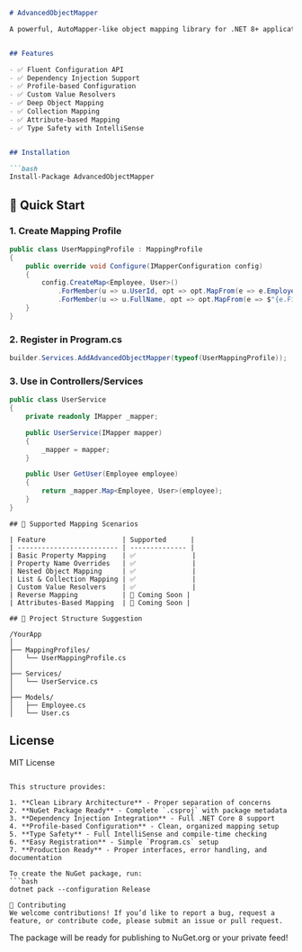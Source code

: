 ```markdown
# AdvancedObjectMapper

A powerful, AutoMapper-like object mapping library for .NET 8+ applications with fluent configuration and dependency injection support.


## Features

- ✅ Fluent Configuration API
- ✅ Dependency Injection Support
- ✅ Profile-based Configuration
- ✅ Custom Value Resolvers
- ✅ Deep Object Mapping
- ✅ Collection Mapping
- ✅ Attribute-based Mapping
- ✅ Type Safety with IntelliSense


## Installation

```bash
Install-Package AdvancedObjectMapper
```

## 🚀 Quick Start

### 1. Create Mapping Profile
```csharp
public class UserMappingProfile : MappingProfile
{
    public override void Configure(IMapperConfiguration config)
    {
        config.CreateMap<Employee, User>()
            .ForMember(u => u.UserId, opt => opt.MapFrom(e => e.EmployeeId))
            .ForMember(u => u.FullName, opt => opt.MapFrom(e => $"{e.FirstName} {e.LastName}"));
    }
}
```

### 2. Register in Program.cs
```csharp
builder.Services.AddAdvancedObjectMapper(typeof(UserMappingProfile));
```

### 3. Use in Controllers/Services
```csharp
public class UserService
{
    private readonly IMapper _mapper;

    public UserService(IMapper mapper)
    {
        _mapper = mapper;
    }

    public User GetUser(Employee employee)
    {
        return _mapper.Map<Employee, User>(employee);
    }
}
```

```
## 🧩 Supported Mapping Scenarios

| Feature                   | Supported      |
| ------------------------- | -------------- |
| Basic Property Mapping    | ✅              |
| Property Name Overrides   | ✅              |
| Nested Object Mapping     | ✅              |
| List & Collection Mapping | ✅              |
| Custom Value Resolvers    | ✅              |
| Reverse Mapping           | 🚧 Coming Soon |
| Attributes-Based Mapping  | 🚧 Coming Soon |
```

```
## 📁 Project Structure Suggestion

/YourApp
│
├── MappingProfiles/
│   └── UserMappingProfile.cs
│
├── Services/
│   └── UserService.cs
│
├── Models/
│   ├── Employee.cs
│   └── User.cs

```

## License

MIT License
```

This structure provides:

1. **Clean Library Architecture** - Proper separation of concerns
2. **NuGet Package Ready** - Complete `.csproj` with package metadata
3. **Dependency Injection Integration** - Full .NET Core 8 support
4. **Profile-based Configuration** - Clean, organized mapping setup
5. **Type Safety** - Full IntelliSense and compile-time checking
6. **Easy Registration** - Simple `Program.cs` setup
7. **Production Ready** - Proper interfaces, error handling, and documentation

To create the NuGet package, run:
```bash
dotnet pack --configuration Release
```

```
🤝 Contributing
We welcome contributions! If you’d like to report a bug, request a feature, or contribute code, please submit an issue or pull request.

```

The package will be ready for publishing to NuGet.org or your private feed!
